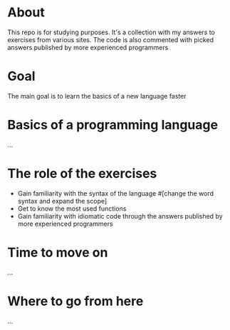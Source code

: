 # **About**
This repo is for studying purposes. It's a collection with my answers to exercises from various sites. The code is also commented with picked answers published by more experienced programmers 

# **Goal**
The main goal is to learn the basics of a new language faster

# **Basics of a programming language**
...
# **The role of the exercises**
- Gain familiarity with the syntax of the language #[change the word syntax and expand the scope] 
- Get to know the most used functions
- Gain familiarity with idiomatic code through the answers published by more experienced programmers

# **Time to move on**
...

# **Where to go from here**
...